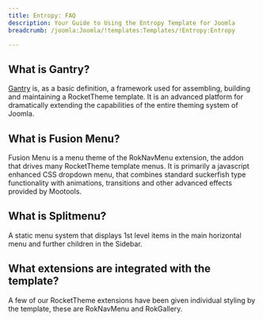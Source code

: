```yaml
---
title: Entropy: FAQ
description: Your Guide to Using the Entropy Template for Joomla
breadcrumb: /joomla:Joomla/!templates:Templates/!Entropy:Entropy

---
```


What is Gantry?
-----
[Gantry][gantry] is, as a basic definition, a framework used for assembling, building and maintaining a RocketTheme template. It is an advanced platform for dramatically extending the capabilities of the entire theming system of Joomla.

What is Fusion Menu?
-----
Fusion Menu is a menu theme of the RokNavMenu extension, the addon that drives many RocketTheme template menus. It is primarily a javascript enhanced CSS dropdown menu, that combines standard suckerfish type functionality with animations, transitions and other advanced effects provided by Mootools.

What is Splitmenu?
-----
A static menu system that displays 1st level items in the main horizontal menu and further children in the Sidebar.

What extensions are integrated with the template?
-----
A few of our RocketTheme extensions have been given individual styling by the template, these are RokNavMenu and RokGallery.

[gantry]: http://gantry.org/
[features]: http://demo.rockettheme.com/joomla-templates/entropy/features
[font]: http://www.fontsquirrel.com/fonts/ubuntu
[forum]: http://www.rockettheme.com/forum/joomla-template-entropy/
[dropdown]: http://demo.rockettheme.com/joomla-templates/entropy/features/menu-options
[splitmenu]: http://demo.rockettheme.com/joomla-templates/entropy/features/menu-options
[extensions]: http://demo.rockettheme.com/joomla-templates/entropy/features/extensions